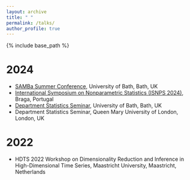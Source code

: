 ```yaml
---
layout: archive
title: " "
permalink: /talks/
author_profile: true
---
```


{% include base_path %}

2024
======
* [SAMBa Summer Conference](https://people.bath.ac.uk/cb2605/SAMBaConf.html), University of Bath, Bath, UK
* [International Symposium on Nonparametric Statistics (ISNPS 2024)](https://w3.math.uminho.pt/ISNPS2024/), Braga, Portugal
* [Department Statistics Seminar](https://people.bath.ac.uk/cr777/seminar.html), University of Bath, Bath, UK
* Department Statistics Seminar, Queen Mary University of London, London, UK

2022
======
* HDTS 2022 Workshop on Dimensionality Reduction and Inference in High-Dimensional Time Series, Maastricht University, Maastricht, Netherlands
